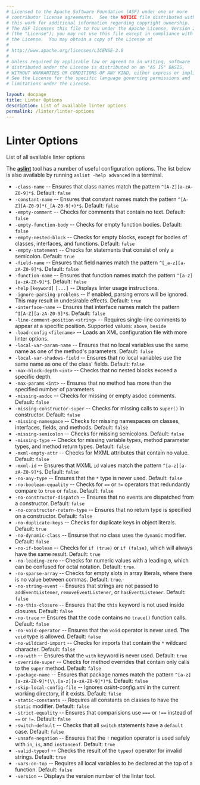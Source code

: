 ```yaml
---
# Licensed to the Apache Software Foundation (ASF) under one or more
# contributor license agreements.  See the NOTICE file distributed with
# this work for additional information regarding copyright ownership.
# The ASF licenses this file to You under the Apache License, Version 2.0
# (the "License"); you may not use this file except in compliance with
# the License.  You may obtain a copy of the License at
# 
# http://www.apache.org/licenses/LICENSE-2.0
# 
# Unless required by applicable law or agreed to in writing, software
# distributed under the License is distributed on an "AS IS" BASIS,
# WITHOUT WARRANTIES OR CONDITIONS OF ANY KIND, either express or implied.
# See the License for the specific language governing permissions and
# limitations under the License.

layout: docpage
title: Linter Options
description: List of available linter options
permalink: /linter/linter-options
---
```


# Linter Options

List of all available linter options

The [**aslint**](linter) tool has a number of useful configuration options. The list below is also available by running `aslint -help advanced` in a terminal.

- `-class-name` -- Ensures that class names match the pattern `^[A-Z][a-zA-Z0-9]*$`. Default: `false`
- `-constant-name` -- Ensures that constant names match the pattern `^[A-Z][A-Z0-9]*(_[A-Z0-9]+)*$`. Default: `false`
- `-empty-comment` -- Checks for comments that contain no text. Default: `false`
- `-empty-function-body` -- Checks for empty function bodies. Default: `false`
- `-empty-nested-block` -- Checks for empty blocks, except for bodies of classes, interfaces, and functions. Default: `false`
- `-empty-statement` -- Checks for statements that consist of only a semicolon. Default: `true`
- `-field-name` -- Ensures that field names match the pattern `^[_a-z][a-zA-Z0-9]*$`. Default: `false`
- `-function-name` -- Ensures that function names match the pattern `^[a-z][a-zA-Z0-9]*$`. Default: `false`
- `-help` `[keyword]` `[...]` -- Displays linter usage instructions.
- `-ignore-parsing-problems` -- If enabled, parsing errors will be ignored. This may result in undesirable effects. Default: `true`
- `-interface-name` -- Ensures that interface names match the pattern `^I[A-Z][a-zA-Z0-9]*$`. Default: `false`
- `-line-comment-position` `<string>` -- Requires single-line comments to appear at a specific position. Supported values: `above`, `beside` 
- `-load-config` `<filename>` -- Loads an XML configuration file with more linter options.
- `-local-var-param-name` -- Ensures that no local variables use the same name as one of the method's parameters. Default: `false`
- `-local-var-shadows-field` -- Ensures that no local variables use the same name as one of the class' fields. Default: `false`
- `-max-block-depth` `<int>` -- Checks that no nested blocks exceed a specific depth.
- `-max-params` `<int>` -- Ensures that no method has more than the specified number of parameters.
- `-missing-asdoc` -- Checks for missing or empty asdoc comments. Default: `false`
- `-missing-constructor-super` -- Checks for missing calls to `super()` in constructor. Default: `false`
- `-missing-namespace` -- Checks for missing namespaces on classes, interfaces, fields, and methods. Default: `false`
- `-missing-semicolon` -- Checks for missing semicolons. Default: `false`
- `-missing-type` -- Checks for missing variable types, method parameter types, and method return types. Default: `false`
- `-mxml-empty-attr` --  Checks for MXML attributes that contain no value. Default: `false`
- `-mxml-id` -- Ensures that MXML `id` values match the pattern `^[a-z][a-zA-Z0-9]*$`. Default: `false`
- `-no-any-type` -- Ensures that the `*` type is never used. Default: `false`
- `-no-boolean-equality` -- Checks for `==` or `!=` operators that redundantly compare to `true` or `false`. Default: `false`
- `-no-constructor-dispatch` -- Ensures that no events are dispatched from a constructor. Default: `false`
- `-no-constructor-return-type` -- Ensures that no return type is specified on a constructor. Default: `false`
- `-no-duplicate-keys` -- Checks for duplicate keys in object literals. Default: `true`
- `-no-dynamic-class` -- Ensurse that no class uses the `dynamic` modifier. Default: `false`
- `-no-if-boolean` -- Checks for `if (true)` or `if (false)`, which will always have the same result. Default: `true`
- `-no-leading-zero` -- Checks for numeric values with a leading `0`, which can be confused for octal notation. Default: `true`.
- `-no-sparse-array` -- Checks for empty slots in array literals, where there is no value between commas. Default: `true`.
- `-no-string-event` -- Ensures that strings are not passed to `addEventListener`, `removeEventListener`, or `hasEventListener`. Default: `false`
- `-no-this-closure` -- Ensures that the `this` keyword is not used inside closures. Default: `false`
- `-no-trace` -- Ensures that the code contains no `trace()` function calls. Default: `false`
- `-no-void-operator` -- Ensures that the `void` operator is never used. The `void` type is allowed. Default: `false`
- `-no-wildcard-import` -- Checks for imports that contain the `*` wildcard character. Default: `false`
- `-no-with` -- Ensures that the `with` keyword is never used. Default: `true`
- `-override-super` -- Checks for method overrides that contain only calls to the `super` method. Default: `false`
- `-package-name` -- Ensures that package names match the pattern `^[a-z][a-zA-Z0-9]*(\\.[a-z][a-zA-Z0-9]*)*$`. Default: `false`
- `-skip-local-config-file` -- Ignores _aslint-config.xml_ in the current working directory, if it exists. Default: `false`
- `-static-constants` -- Requires all constants on classes to have the `static` modifier. Default: `false`
- `-strict-equality` -- Ensures that comparisions use `===` or `!==` instead of `==` or `!=`. Default: `false`
- `-switch-default` -- Checks that all `switch` statements have a `default` case. Default: `false`
- `-unsafe-negation` -- Ensures that the `!` negation operator is used safely with `in`, `is`, and `instanceof`. Default: `true`
- `-valid-typeof` -- Checks the result of the `typeof` operator for invalid strings. Default: `true`
- `-vars-on-top` -- Requires all local variables to be declared at the top of a function. Default: `false`
- `-version` -- Displays the version number of the linter tool.